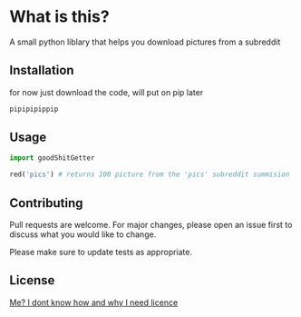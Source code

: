 # What is this?

A small python liblary that helps you download pictures from a subreddit

## Installation

for now just download the code, will put on pip later

```bash
pipipipippip
```

## Usage

```python
import goodShitGetter

red('pics') # returns 100 picture from the 'pics' subreddit summision

```

## Contributing
Pull requests are welcome. For major changes, please open an issue first to discuss what you would like to change.

Please make sure to update tests as appropriate.

## License
[Me? I dont know how and why I need licence](https://www.youtube.com/watch?v=dQw4w9WgXcQ)